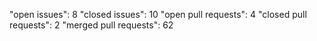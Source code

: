 "open issues": 8
"closed issues": 10
"open pull requests": 4
"closed pull requests": 2
"merged pull requests": 62